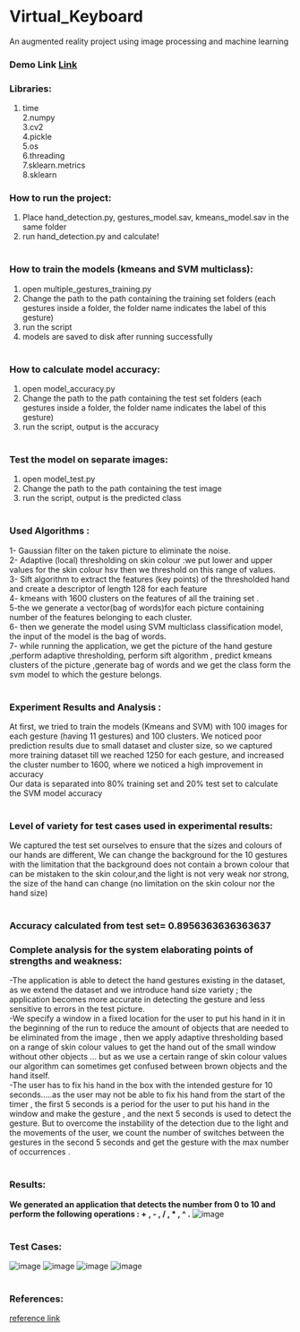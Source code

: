 # Virtual_Keyboard
An augmented reality project using image processing and machine learning

### Demo Link <a href="https://youtu.be/EqCD2lAiloM">Link</a> <br/>

### Libraries:
1. time <br/>
2.numpy <br/>
3.cv2 <br/>
4.pickle<br/>
5.os<br/>
6.threading<br/>
7.sklearn.metrics<br/>
8.sklearn<br/>

### How to run the project:
1. Place hand_detection.py, gestures_model.sav, kmeans_model.sav in the same folder<br/>
2. run hand_detection.py and calculate!<br/><br/>

### How to train the models (kmeans and SVM multiclass):
1. open multiple_gestures_training.py<br/>
2. Change the path to the path containing the training set folders (each gestures inside a folder, the folder name indicates the label of this gesture)<br/>
3. run the script<br/>
4. models are saved to disk after running successfully<br/><br/>

### How to calculate model accuracy:
1. open model_accuracy.py<br/>
2. Change the path to the path containing the test set folders (each gestures inside a folder, the folder name indicates the label of this gesture)<br/>
3. run the script, output is the accuracy<br/><br/>

### Test the model on separate images:
1. open model_test.py<br/>
2. Change the path to the path containing the test image<br/>
3. run the script, output is the predicted class<br/><br/>

### Used Algorithms :
1- Gaussian filter on the taken picture to eliminate the noise.<br/>
2- Adaptive (local) thresholding on skin colour :we put lower and upper values for the skin colour hsv then we threshold on this range of values.<br/>
3- Sift algorithm to extract the features (key points) of the thresholded hand and create a descriptor of length 128 for each feature<br/>
4- kmeans with 1600 clusters on the features of all the training set .<br/>
5-the we generate a vector(bag of words)for each picture containing number of the features belonging to each cluster.<br/>
6- then we generate the model using SVM multiclass classification model, the input of the model is the bag of words.<br/>
7- while running the application, we get the picture of the hand gesture ,perform adaptive thresholding, perform sift algorithm , predict kmeans clusters of the picture ,generate bag of words and we get the class form the
svm model to which the gesture belongs.<br/><br/>

### Experiment Results and Analysis :
At first, we tried to train the models (Kmeans and SVM) with 100 images
for each gesture (having 11 gestures) and 100 clusters. We noticed poor
prediction results due to small dataset and cluster size, so we captured
more training dataset till we reached 1250 for each gesture, and increased the cluster number to 1600, where we noticed a high
improvement in accuracy <br/>
Our data is separated into 80% training set and 20% test set to calculate
the SVM model accuracy<br/><br/>

### Level of variety for test cases used in experimental results:
We captured the test set ourselves to ensure that the sizes and colours
of our hands are different, We can change the background for the 10
gestures with the limitation that the background does not contain a
brown colour that can be mistaken to the skin colour,and the light is not
very weak nor strong, the size of the hand can change (no limitation on
the skin colour nor the hand size)<br/><br/>

### Accuracy calculated from test set= 0.8956363636363637
### Complete analysis for the system elaborating points of strengths and weakness:
-The application is able to detect the hand gestures existing in the
dataset, as we extend the dataset and we introduce hand size variety ;
the application becomes more accurate in detecting the gesture and less
sensitive to errors in the test picture. <br/>
-We specify a window in a fixed location for the user to put his hand in it
in the beginning of the run to reduce the amount of objects that are
needed to be eliminated from the image , then we apply adaptive
thresholding based on a range of skin colour values to get the hand out
of the small window without other objects … but as we use a certain
range of skin colour values our algorithm can sometimes get confused
between brown objects and the hand itself.<br/>
-The user has to fix his hand in the box with the intended gesture for 10
seconds…..as the user may not be able to fix his hand from the start of
the timer , the first 5 seconds is a period for the user to put his hand in the window and make the gesture , and the next 5 seconds is used to
detect the gesture.
But to overcome the instability of the detection due to the light and the
movements of the user, we count the number of switches between the
gestures in the second 5 seconds and get the gesture with the max
number of occurrences .<br/><br/>

### Results:
<b>We generated an application that detects the number from 0 to 10 and perform
the following operations : + , - , / , * , ^ .</b>
![image](https://user-images.githubusercontent.com/75852529/210168169-7d44c7a6-5244-4b24-af21-9377461a7ddc.png)
<br/><br/>
### Test Cases:
![image](https://user-images.githubusercontent.com/75852529/210168239-e156db56-27fc-4ac9-8ea1-f02cd99ab97c.png)
![image](https://user-images.githubusercontent.com/75852529/210168242-15717997-f0d0-4bad-864a-ba8ccce89a6b.png)
![image](https://user-images.githubusercontent.com/75852529/210168245-22bf2e96-57f3-44cb-8f42-a67b26c21f64.png)
![image](https://user-images.githubusercontent.com/75852529/210168253-1fa3326c-7f52-4c5d-b2fe-3733cc586543.png)
<br/><br/>
### References:
<a href="https://link.springer.com/content/pdf/10.1007/978-3-642-35473-1.pdf?pdf=button"> reference link </a>
